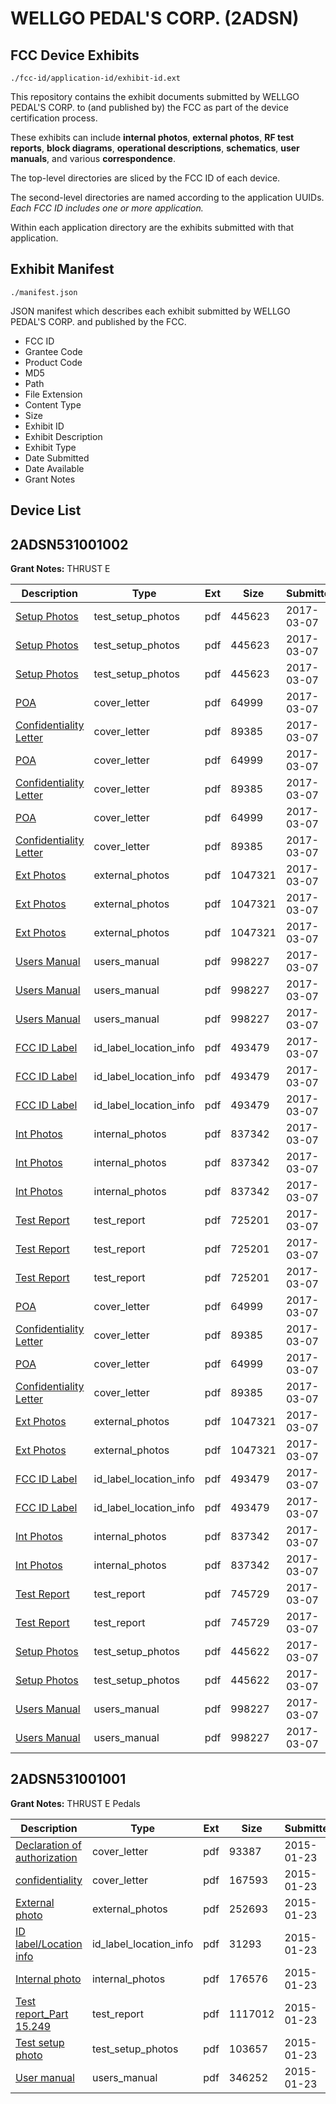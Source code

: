 # WELLGO PEDAL'S CORP. (2ADSN)
## FCC Device Exhibits

```
./fcc-id/application-id/exhibit-id.ext
```

This repository contains the exhibit documents submitted by WELLGO PEDAL'S CORP. to (and published by) the FCC as part of the device certification process.

These exhibits can include **internal photos**, **external photos**, **RF test reports**, **block diagrams**, **operational descriptions**, **schematics**, **user manuals**, and various **correspondence**.

The top-level directories are sliced by the FCC ID of each device.

The second-level directories are named according to the application UUIDs. *Each FCC ID includes one or more application.*

Within each application directory are the exhibits submitted with that application. 

## Exhibit Manifest

```
./manifest.json
```

JSON manifest which describes each exhibit submitted by WELLGO PEDAL'S CORP. and published by the FCC.

- FCC ID
- Grantee Code
- Product Code
- MD5
- Path
- File Extension
- Content Type
- Size
- Exhibit ID
- Exhibit Description
- Exhibit Type
- Date Submitted
- Date Available
- Grant Notes

## Device List
## 2ADSN531001002
**Grant Notes:** THRUST E

| Description | Type | Ext | Size | Submitted | Available |
| ----------- | ---- | --- | ---- | --------- | --------- |
| [Setup Photos](2ADSN531001002/b5eb52fcd52946fe8b6ca0965854a32c/3306402.pdf) | test_setup_photos | pdf | 445623 | 2017-03-07 | 2017-03-07 |
| [Setup Photos](2ADSN531001002/b5eb52fcd52946fe8b6ca0965854a32c/3306402.pdf) | test_setup_photos | pdf | 445623 | 2017-03-07 | 2017-03-07 |
| [Setup Photos](2ADSN531001002/b5eb52fcd52946fe8b6ca0965854a32c/3306402.pdf) | test_setup_photos | pdf | 445623 | 2017-03-07 | 2017-03-07 |
| [POA](2ADSN531001002/b5eb52fcd52946fe8b6ca0965854a32c/3306332.pdf) | cover_letter | pdf | 64999 | 2017-03-07 | 2017-03-07 |
| [Confidentiality Letter](2ADSN531001002/b5eb52fcd52946fe8b6ca0965854a32c/3306333.pdf) | cover_letter | pdf | 89385 | 2017-03-07 | 2017-03-07 |
| [POA](2ADSN531001002/b5eb52fcd52946fe8b6ca0965854a32c/3306332.pdf) | cover_letter | pdf | 64999 | 2017-03-07 | 2017-03-07 |
| [Confidentiality Letter](2ADSN531001002/b5eb52fcd52946fe8b6ca0965854a32c/3306333.pdf) | cover_letter | pdf | 89385 | 2017-03-07 | 2017-03-07 |
| [POA](2ADSN531001002/b5eb52fcd52946fe8b6ca0965854a32c/3306332.pdf) | cover_letter | pdf | 64999 | 2017-03-07 | 2017-03-07 |
| [Confidentiality Letter](2ADSN531001002/b5eb52fcd52946fe8b6ca0965854a32c/3306333.pdf) | cover_letter | pdf | 89385 | 2017-03-07 | 2017-03-07 |
| [Ext Photos](2ADSN531001002/b5eb52fcd52946fe8b6ca0965854a32c/3306336.pdf) | external_photos | pdf | 1047321 | 2017-03-07 | 2017-03-07 |
| [Ext Photos](2ADSN531001002/b5eb52fcd52946fe8b6ca0965854a32c/3306336.pdf) | external_photos | pdf | 1047321 | 2017-03-07 | 2017-03-07 |
| [Ext Photos](2ADSN531001002/b5eb52fcd52946fe8b6ca0965854a32c/3306336.pdf) | external_photos | pdf | 1047321 | 2017-03-07 | 2017-03-07 |
| [Users Manual](2ADSN531001002/b5eb52fcd52946fe8b6ca0965854a32c/3306427.pdf) | users_manual | pdf | 998227 | 2017-03-07 | 2017-03-07 |
| [Users Manual](2ADSN531001002/b5eb52fcd52946fe8b6ca0965854a32c/3306427.pdf) | users_manual | pdf | 998227 | 2017-03-07 | 2017-03-07 |
| [Users Manual](2ADSN531001002/b5eb52fcd52946fe8b6ca0965854a32c/3306427.pdf) | users_manual | pdf | 998227 | 2017-03-07 | 2017-03-07 |
| [FCC ID Label](2ADSN531001002/b5eb52fcd52946fe8b6ca0965854a32c/3306339.pdf) | id_label_location_info | pdf | 493479 | 2017-03-07 | 2017-03-07 |
| [FCC ID Label](2ADSN531001002/b5eb52fcd52946fe8b6ca0965854a32c/3306339.pdf) | id_label_location_info | pdf | 493479 | 2017-03-07 | 2017-03-07 |
| [FCC ID Label](2ADSN531001002/b5eb52fcd52946fe8b6ca0965854a32c/3306339.pdf) | id_label_location_info | pdf | 493479 | 2017-03-07 | 2017-03-07 |
| [Int Photos](2ADSN531001002/b5eb52fcd52946fe8b6ca0965854a32c/3306341.pdf) | internal_photos | pdf | 837342 | 2017-03-07 | 2017-03-07 |
| [Int Photos](2ADSN531001002/b5eb52fcd52946fe8b6ca0965854a32c/3306341.pdf) | internal_photos | pdf | 837342 | 2017-03-07 | 2017-03-07 |
| [Int Photos](2ADSN531001002/b5eb52fcd52946fe8b6ca0965854a32c/3306341.pdf) | internal_photos | pdf | 837342 | 2017-03-07 | 2017-03-07 |
| [Test Report](2ADSN531001002/b5eb52fcd52946fe8b6ca0965854a32c/3306372.pdf) | test_report | pdf | 725201 | 2017-03-07 | 2017-03-07 |
| [Test Report](2ADSN531001002/b5eb52fcd52946fe8b6ca0965854a32c/3306372.pdf) | test_report | pdf | 725201 | 2017-03-07 | 2017-03-07 |
| [Test Report](2ADSN531001002/b5eb52fcd52946fe8b6ca0965854a32c/3306372.pdf) | test_report | pdf | 725201 | 2017-03-07 | 2017-03-07 |
| [POA](2ADSN531001002/cb15b6eff543f31e868d3a8f057d9097/3306332.pdf) | cover_letter | pdf | 64999 | 2017-03-07 | 2017-03-07 |
| [Confidentiality Letter](2ADSN531001002/cb15b6eff543f31e868d3a8f057d9097/3306333.pdf) | cover_letter | pdf | 89385 | 2017-03-07 | 2017-03-07 |
| [POA](2ADSN531001002/cb15b6eff543f31e868d3a8f057d9097/3306332.pdf) | cover_letter | pdf | 64999 | 2017-03-07 | 2017-03-07 |
| [Confidentiality Letter](2ADSN531001002/cb15b6eff543f31e868d3a8f057d9097/3306333.pdf) | cover_letter | pdf | 89385 | 2017-03-07 | 2017-03-07 |
| [Ext Photos](2ADSN531001002/cb15b6eff543f31e868d3a8f057d9097/3306336.pdf) | external_photos | pdf | 1047321 | 2017-03-07 | 2017-03-07 |
| [Ext Photos](2ADSN531001002/cb15b6eff543f31e868d3a8f057d9097/3306336.pdf) | external_photos | pdf | 1047321 | 2017-03-07 | 2017-03-07 |
| [FCC ID Label](2ADSN531001002/cb15b6eff543f31e868d3a8f057d9097/3306339.pdf) | id_label_location_info | pdf | 493479 | 2017-03-07 | 2017-03-07 |
| [FCC ID Label](2ADSN531001002/cb15b6eff543f31e868d3a8f057d9097/3306339.pdf) | id_label_location_info | pdf | 493479 | 2017-03-07 | 2017-03-07 |
| [Int Photos](2ADSN531001002/cb15b6eff543f31e868d3a8f057d9097/3306341.pdf) | internal_photos | pdf | 837342 | 2017-03-07 | 2017-03-07 |
| [Int Photos](2ADSN531001002/cb15b6eff543f31e868d3a8f057d9097/3306341.pdf) | internal_photos | pdf | 837342 | 2017-03-07 | 2017-03-07 |
| [Test Report](2ADSN531001002/cb15b6eff543f31e868d3a8f057d9097/3306473.pdf) | test_report | pdf | 745729 | 2017-03-07 | 2017-03-07 |
| [Test Report](2ADSN531001002/cb15b6eff543f31e868d3a8f057d9097/3306473.pdf) | test_report | pdf | 745729 | 2017-03-07 | 2017-03-07 |
| [Setup Photos](2ADSN531001002/cb15b6eff543f31e868d3a8f057d9097/3306495.pdf) | test_setup_photos | pdf | 445622 | 2017-03-07 | 2017-03-07 |
| [Setup Photos](2ADSN531001002/cb15b6eff543f31e868d3a8f057d9097/3306495.pdf) | test_setup_photos | pdf | 445622 | 2017-03-07 | 2017-03-07 |
| [Users Manual](2ADSN531001002/cb15b6eff543f31e868d3a8f057d9097/3306427.pdf) | users_manual | pdf | 998227 | 2017-03-07 | 2017-03-07 |
| [Users Manual](2ADSN531001002/cb15b6eff543f31e868d3a8f057d9097/3306427.pdf) | users_manual | pdf | 998227 | 2017-03-07 | 2017-03-07 |
## 2ADSN531001001
**Grant Notes:** THRUST E Pedals

| Description | Type | Ext | Size | Submitted | Available |
| ----------- | ---- | --- | ---- | --------- | --------- |
| [Declaration of authorization](2ADSN531001001/c10b604aabaa74fa344f6b23a1a1ff02/2512214.pdf) | cover_letter | pdf | 93387 | 2015-01-23 | 2015-01-23 |
| [confidentiality](2ADSN531001001/c10b604aabaa74fa344f6b23a1a1ff02/2512215.pdf) | cover_letter | pdf | 167593 | 2015-01-23 | 2015-01-23 |
| [External photo](2ADSN531001001/c10b604aabaa74fa344f6b23a1a1ff02/2512208.pdf) | external_photos | pdf | 252693 | 2015-01-23 | 2015-01-23 |
| [ID label/Location info](2ADSN531001001/c10b604aabaa74fa344f6b23a1a1ff02/2512209.pdf) | id_label_location_info | pdf | 31293 | 2015-01-23 | 2015-01-23 |
| [Internal photo](2ADSN531001001/c10b604aabaa74fa344f6b23a1a1ff02/2512210.pdf) | internal_photos | pdf | 176576 | 2015-01-23 | 2015-01-23 |
| [Test report_Part 15.249](2ADSN531001001/c10b604aabaa74fa344f6b23a1a1ff02/2512213.pdf) | test_report | pdf | 1117012 | 2015-01-23 | 2015-01-23 |
| [Test setup photo](2ADSN531001001/c10b604aabaa74fa344f6b23a1a1ff02/2512211.pdf) | test_setup_photos | pdf | 103657 | 2015-01-23 | 2015-01-23 |
| [User manual](2ADSN531001001/c10b604aabaa74fa344f6b23a1a1ff02/2512212.pdf) | users_manual | pdf | 346252 | 2015-01-23 | 2015-01-23 |
